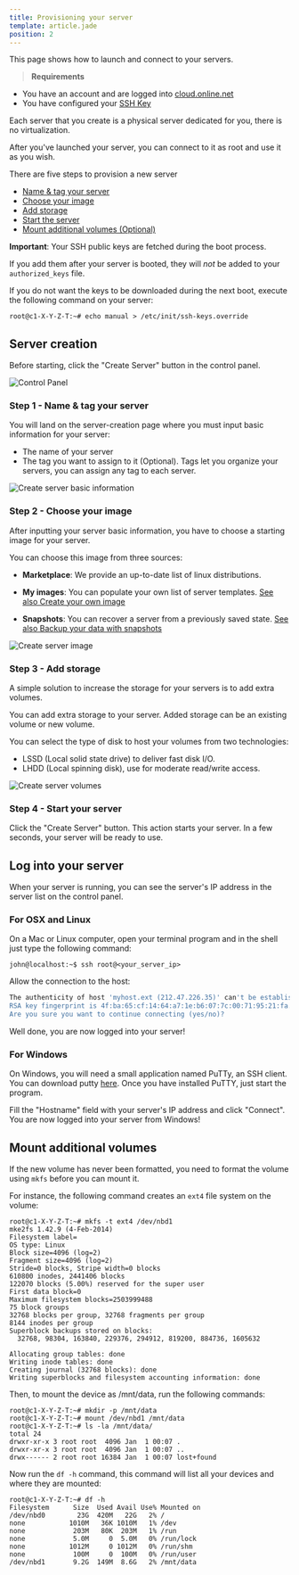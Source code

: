 ```yaml
---
title: Provisioning your server
template: article.jade
position: 2
---
```


This page shows how to launch and connect to your servers.

> <strong>Requirements</strong>
>
- You have an account and are logged into [cloud.online.net](//cloud.online.net)
- You have configured your [SSH Key](/howto/ssh_keys.html)

Each server that you create is a physical server dedicated for you, there is no virtualization.

After you've launched your server, you can connect to it as root and use it as you wish.

There are five steps to provision a new server

- [Name & tag your server](/howto/create_instance.html#step-1-name-tag-your-server)
- [Choose your image](/howto/create_instance.html#step-2-choose-your-image)
- [Add storage](/howto/create_instance.html#step-3-add-storage)
- [Start the server](/howto/create_instance.html#step-4-start-your-server)
- [Mount additional volumes (Optional)](/howto/create_instance.html#mount-additional-volumes)

<strong>Important</strong>: Your SSH public keys are fetched during the boot process.

If you add them after your server is booted, they will *not* be added to your `authorized_keys` file.

If you do not want the keys to be downloaded during the next boot, execute the following command on your server:
```
root@c1-X-Y-Z-T:~# echo manual > /etc/init/ssh-keys.override
```

## Server creation

Before starting, click the "Create Server" button in the control panel.

![Control Panel](../../images/dashboard.png "Control Panel")

### Step 1 - Name & tag your server

You will land on the server-creation page where you must input basic information for your server:

- The name of your server
- The tag you want to assign to it (Optional). Tags let you organize your servers, you can assign any tag to each server.

![Create server basic information](../../images/server_basic_information.png "Create server basic information")

### Step 2 - Choose your image

After inputting your server basic information, you have to choose a starting image for your server.

You can choose this image from three sources:

- <strong>Marketplace</strong>: We provide an up-to-date list of linux distributions.

- <strong>My images</strong>: You can populate your own list of server templates. [See also Create your own image](/howto/create_image.html)

- <strong>Snapshots</strong>: You can recover a server from a previously saved state. [See also Backup your data with snapshots](/howto/create_snapshot.html)

![Create server image](../../images/server_image.png "Create server image")

### Step 3 - Add storage

A simple solution to increase the storage for your servers is to add extra volumes.

You can add extra storage to your server.
Added storage can be an existing volume or new volume.

You can select the type of disk to host your volumes from two technologies:

- LSSD (Local solid state drive) to deliver fast disk I/O.
- LHDD (Local spinning disk), use for moderate read/write access.

![Create server volumes](../../images/server_volume.png "Create server volumes")

### Step 4 - Start your server

Click the "Create Server" button. This action starts your server.
In a few seconds, your server will be ready to use.

## Log into your server

When your server is running, you can see the server's IP address in the server list on the control panel.

### For OSX and Linux

On a Mac or Linux computer, open your terminal program and in the shell just type the following command:

```
john@localhost:~$ ssh root@<your_server_ip>
```

Allow the connection to the host:

```sh
The authenticity of host 'myhost.ext (212.47.226.35)' can't be established.
RSA key fingerprint is 4f:ba:65:cf:14:64:a7:1e:b6:07:7c:00:71:95:21:fa.
Are you sure you want to continue connecting (yes/no)?
```

Well done, you are now logged into your server!

### For Windows

On Windows, you will need a small application named PuTTy, an SSH client.
You can download putty [here](http://www.chiark.greenend.org.uk/~sgtatham/putty/download.html).
Once you have installed PuTTY, just start the program.

Fill the "Hostname" field with your server's IP address and click "Connect".
You are now logged into your server from Windows!

## Mount additional volumes

If the new volume has never been formatted, you need to format the volume using `mkfs` before you can mount it.

For instance, the following command creates an `ext4` file system on the volume:

```
root@c1-X-Y-Z-T:~# mkfs -t ext4 /dev/nbd1
mke2fs 1.42.9 (4-Feb-2014)
Filesystem label=
OS type: Linux
Block size=4096 (log=2)
Fragment size=4096 (log=2)
Stride=0 blocks, Stripe width=0 blocks
610800 inodes, 2441406 blocks
122070 blocks (5.00%) reserved for the super user
First data block=0
Maximum filesystem blocks=2503999488
75 block groups
32768 blocks per group, 32768 fragments per group
8144 inodes per group
Superblock backups stored on blocks:
  32768, 98304, 163840, 229376, 294912, 819200, 884736, 1605632

Allocating group tables: done
Writing inode tables: done
Creating journal (32768 blocks): done
Writing superblocks and filesystem accounting information: done
```

Then, to mount the device as /mnt/data, run the following commands:

```
root@c1-X-Y-Z-T:~# mkdir -p /mnt/data
root@c1-X-Y-Z-T:~# mount /dev/nbd1 /mnt/data
root@c1-X-Y-Z-T:~# ls -la /mnt/data/
total 24
drwxr-xr-x 3 root root  4096 Jan  1 00:07 .
drwxr-xr-x 3 root root  4096 Jan  1 00:07 ..
drwx------ 2 root root 16384 Jan  1 00:07 lost+found
```

Now run the `df -h` command, this command will list all your devices and where they are mounted:

```
root@c1-X-Y-Z-T:~# df -h
Filesystem      Size  Used Avail Use% Mounted on
/dev/nbd0        23G  420M   22G   2% /
none           1010M   36K 1010M   1% /dev
none            203M   80K  203M   1% /run
none            5.0M     0  5.0M   0% /run/lock
none           1012M     0 1012M   0% /run/shm
none            100M     0  100M   0% /run/user
/dev/nbd1       9.2G  149M  8.6G   2% /mnt/data
```
